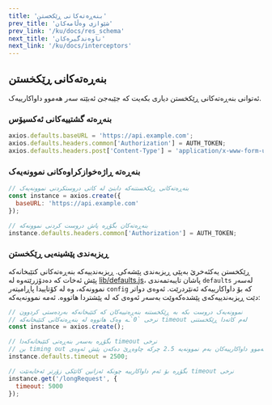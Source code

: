 ```yaml
---
title: 'بنەڕەتەکانی ڕێکخستن'
prev_title: 'شێوازی وەڵامەکان'
prev_link: '/ku/docs/res_schema'
next_title: 'ناوەندگیرەکان'
next_link: '/ku/docs/interceptors'
---
```


## بنەڕەتەکانی ڕێکخستن

ئەتوانی بنەڕەتەکانی ڕێکخستن دیاری بکەیت کە جێبەجێ ئەبێتە سەر هەموو داواکارییەک.

### بنەڕەتە گشتییەکانی ئەکسیۆس


```js
axios.defaults.baseURL = 'https://api.example.com';
axios.defaults.headers.common['Authorization'] = AUTH_TOKEN;
axios.defaults.headers.post['Content-Type'] = 'application/x-www-form-urlencoded';
```

### بنەڕەتە ڕاژەخوازکراوەکانی نموونەیەک

```js
// بنەڕەتەکانی ڕێکخستنەکە دابنێ لە کاتی دروستکردنی نموونەیەک
const instance = axios.create({
  baseURL: 'https://api.example.com'
});

// بنەڕەتەکان بگۆڕە پاش دروست کردنی نموونەکە
instance.defaults.headers.common['Authorization'] = AUTH_TOKEN;
```

### ڕیزبەندی پێشینەیی ڕێکخستن

ڕێکخستن یەکئەخرێ بەپێی ڕیزبەندی پێشەکی. ڕیزبەندییەکە بنەڕەتەکانی کتێبخانەکە پێش ئەخات کە دەدۆزرێتەوە لە [lib/defaults.js](https://github.com/axios/axios/blob/v1.x/lib/defaults.js#L28)، پاشان تایبەتمەندی `defaults` لەسەر نموونەکە، وە لە کۆتاییدا پاڕامیتەر `config` کە بۆ داواکارییەکە ئەنێردرێت. ئەوەی دواتر دێت ڕیزبەندییەکەی پێشدەکەوێت بەسەر ئەوەی کە لە پێشتردا هاتووە. ئەمە نموونەیەکە:

```js
// نموونەیەک دروست بکە بە ڕێکخستنە بنەڕەتییەکان کە کتێبخانەکە بەردەستی کردوون
// نرخی `0`ـە وەک هاتووە لە بنەڕەتەکانی کتێبخانەکە timeout لەم کاتەدا ڕێکخستنی
const instance = axios.create();

// بگۆڕە بەسەر بنەڕەتی کتێبخانەکەدا timeout نرخی
// بن timing out ئێستا هەموو داواکارییەکان بەم نموونەیە 2.5 چرکە چاوەڕێ دەکەن پێش ئەوەی
instance.defaults.timeout = 2500;

// بگۆڕە بۆ ئەم داواکارییە چونکە ئەزانین کاتێکی زۆرتر ئەخایەنێت timeout نرخی
instance.get('/longRequest', {
  timeout: 5000
});
```
